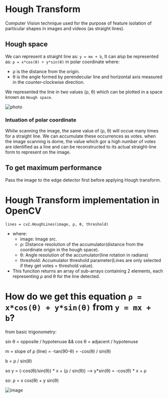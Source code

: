 # Hough Transform
Computer Vision technique used for the purpose of feature isolation of particular shapes in images and videos (as straight lines).

## Hough space
We can represent a straight line as: `y = mx + b`, It can alsp be represented as: `ρ = x*cos(θ) + y*sin(θ)` in polar coordinate where:
   * ρ is the distance from the origin.
   * θ is the angle formed by perendecular line and horizontal                                         axis measured in the counter-clockwise direction.
   
We represented the line in two values (ρ, θ) which can be plotted in a space known as `Hough space`.

![photo](https://user-images.githubusercontent.com/91827137/183283455-e49ee3c3-97a9-4b8c-bfe4-58cf34361769.PNG)

### Intuation of polar coordinate
Whilw scanning the image, the same value of (ρ, θ) will occue many times for a straight line. We can accumulate these occurrences as votes. when the image scanning is dome, the value which gor a high number of votes are identified as a line and can be reconstructed to its actual straight-line form to represent on the image.

## To get maximum performance
Pass the image to the edge detector first before applying Hough transform.

# Hough Transform implementation in OpenCV
`lines = cv2.HoughLines(image, ρ, θ, threshold)`

- where: 
  * image: Image src.
  * ρ: Distance resolution of the accumulator(distance from the coordinate origin in the hough space).
   * θ: Angle resolution of the accumulator(line rotation in radians)
   * threshold: Accumulator threshold parameter(Lines are only selected if they get votes = threshold value).
- This funciton returns an array of sub-arrays containing 2 elements, each representing ρ and θ for the line detected.

# How do we get this equation `ρ = x*cos(θ) + y*sin(θ)` from `y = mx + b`?
from basic trigonometry:

sin θ = opposite / hypotenuse && cos θ = adjacent / hypotenuse

m = slope of ρ (line) = -tan(90-θ) = -cos(θ) / sin(θ)

b = ρ / sin(θ)

so y = (-cos(θ)/sin(θ)) * x + (ρ / sin(θ)) -->   y*sin(θ) = -cos(θ) * x + ρ

so: ρ = x cos(θ) + y sin(θ)

![image](https://user-images.githubusercontent.com/91827137/183288883-e5fdb4d4-d9c2-40be-9df8-c581004edc87.png)
